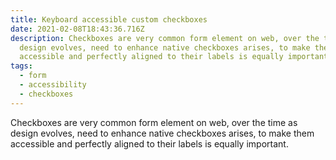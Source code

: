 ```yaml
---
title: Keyboard accessible custom checkboxes
date: 2021-02-08T18:43:36.716Z
description: Checkboxes are very common form element on web, over the time as
  design evolves, need to enhance native checkboxes arises, to make them
  accessible and perfectly aligned to their labels is equally important.
tags:
  - form
  - accessibility
  - checkboxes
---
```

Checkboxes are very common form element on web, over the time as design evolves, need to enhance native checkboxes arises, to make them accessible and perfectly aligned to their labels is equally important.